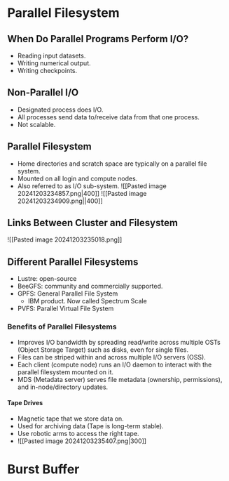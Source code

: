 # Parallel Filesystem
## When Do Parallel Programs Perform I/O?
- Reading input datasets.
- Writing numerical output.
- Writing checkpoints.
## Non-Parallel I/O
- Designated process does I/O.
- All processes send data to/receive data from that one process.
- Not scalable.
## Parallel Filesystem
- Home directories and scratch space are typically on a parallel file system.
- Mounted on all login and compute nodes.
- Also referred to as I/O sub-system.
![[Pasted image 20241203234857.png|400]]
![[Pasted image 20241203234909.png||400]]
## Links Between Cluster and Filesystem
![[Pasted image 20241203235018.png]]
## Different Parallel Filesystems
- Lustre: open-source
- BeeGFS: community and commercially supported.
- GPFS: General Parallel File System
	- IBM product. Now called Spectrum Scale
- PVFS: Parallel Virtual File System
### Benefits of Parallel Filesystems
- Improves I/O bandwidth by spreading read/write across multiple OSTs (Object Storage Target) such as disks, even for single files.
- Files can be striped within and across multiple I/O servers (OSS).
- Each client (compute node) runs an I/O daemon to interact with the parallel filesystem mounted on it.
- MDS (Metadata server) serves file metadata (ownership, permissions), and in-node/directory updates.
#### Tape Drives
- Magnetic tape that we store data on.
- Used for archiving data (Tape is long-term stable).
- Use robotic arms to access the right tape.
- ![[Pasted image 20241203235407.png|300]]
# Burst Buffer
